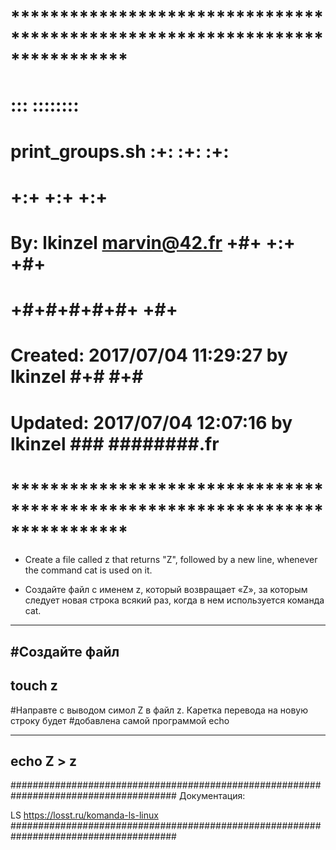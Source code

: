 # **************************************************************************** #
#                                                                              #
#                                                         :::      ::::::::    #
#    print_groups.sh                                    :+:      :+:    :+:    #
#                                                     +:+ +:+         +:+      #
#    By: lkinzel <marvin@42.fr>                     +#+  +:+       +#+         #
#                                                 +#+#+#+#+#+   +#+            #
#    Created: 2017/07/04 11:29:27 by lkinzel           #+#    #+#              #
#    Updated: 2017/07/04 12:07:16 by lkinzel          ###   ########.fr        #
#                                                                              #
# **************************************************************************** #


 - Create a file called z that returns "Z", followed by a new line, whenever the command cat is used on it.

 - Создайте файл с именем z, который возвращает «Z», за которым следует новая строка всякий раз, когда в нем используется команда cat.

------------------------------------------------------------------------------------------------------------------------------------------------------
#Создайте файл 
------------------------------------------------------------------------------------------------------------------------------------------------------
touch z
------------------------------------------------------------------------------------------------------------------------------------------------------

#Направте с выводом симол Z  в файл z. Каретка перевода на новую строку будет 
#добавлена самой программой echo

------------------------------------------------------------------------------------------------------------------------------------------------------
echo Z > z
------------------------------------------------------------------------------------------------------------------------------------------------------




######################################################################################
Документация:

LS
https://losst.ru/komanda-ls-linux
######################################################################################
